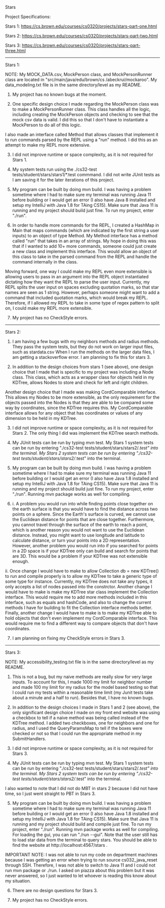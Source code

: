 Stars

Project Specifications:

Stars 1: https://cs.brown.edu/courses/cs0320/projects/stars-part-one.html

Stars 2: https://cs.brown.edu/courses/cs0320/projects/stars-part-two.html

Stars 3: https://cs.brown.edu/courses/cs0320/projects/stars-part-three.html

-----------------------------------------------------------------------------------------------------------------

Stars 1:

NOTE: My MOCK_DATA.csv, MockPerson class, and MockPersonRunner class are located in "src/main/java/edu/brown/cs
/abeckrui/mockaroo". My data_modeling.txt file is in the same directory/level as my README.


1) My project has no known bugs at the moment.

2) One specific design choice I made regarding the MockPerson class was to make a MockPersonRunner 
class. This class handles all the logic, including creating the MockPerson objects and checking to see 
   that the mock csv data is valid. I did this so that I don't have to instantiate a MockPerson to do 
   all of this logic. 
   
I also made an interface called Method that allows classes that implement it to run commands parsed 
by the REPL using a "run" method. I did this as an attempt to make my REPL more extensive. 

3) I did not improve runtime or space complexity, as it is not required for Stars 1.

4) My system tests run using the ./cs32-test tests/student/stars/stars1/*.test commmand. I did not write 
JUnit tests as I am saving it for the later iterations of this project. 
   
5) My program can be built by doing mvn build. I was having a problem sometime where I had to make sure my 
terminal was running Java 11 before building or I would get an error (I also have Java 8 installed and setup
   my IntelliJ with Java 1.8 for TAing CS15). Make sure that Java 11 is running and my project should build 
   just fine. To run my project, enter "./run".
   
6) In order to handle more commands for the REPL, I created a HashMap in Main that maps commands (which are
   indicated by the first string a user inputs) to an object of type Method. My Method interface has a method
   called "run" that takes in an array of strings. My hope in doing this was that if I wanted to add 10+ more
   commands, someone could just create a new class and implement this interface. This would allow an object
   of this class to take in the parsed command from the REPL and handle the command internally in the class.
   
Moving forward, one way I could make my REPL even more extensible is allowing users to pass in an argument into
the REPL object instantiated dictating how they want the REPL to parse the user input. Currently, my REPL splits
the user input on spaces excluding quotation marks, so that star names are seen as 1 string. However, perhaps
someone might want to add a command that included quotation marks, which would break my REPL. Therefore, if 
I allowed my REPL to take in some type of regex pattern to split on, I could make my REPL more extensible.

7) My project has no CheckStyle errors. 
   
-----------------------------------------------------------------------------------------------------------------

Stars 2:

1) I am having a few bugs with my neighbors methods and radius methods. They pass the system tests,
but they do not work on larger input files, such as stardata.csv When I run the methods on the larger
data files, I am getting a stackoverflow error. I am planning to fix this for stars 3.
   
2) In addition to the design choices from stars 1 (see above), one design choice that I made that is specific 
   to my project was including a Node class. This class, which acts as a wrapper class for objects held in 
   my KDTree, allows Nodes to store and check for left and right children.
   
Another design choice that I made was making CordComparable interface. This allows my Nodes to be more extensible,
as the only requirement for the objects passed into the Nodes is that they are able to be compared some way by
coordinates, since the KDTree requires this. My CordComparable interface allows for any object that has coordinates
or values of any dimension to be held in my KDTree. 

3) I did not improve runtime or space complexity, as it is not required for Stars 2.
   The only thing I did was implement the KDTree search methods.

4) My JUnit tests can be run by typing mvn test. My Stars 1 system tests can be run by entering
   "./cs32-test tests/student/stars/stars2/*.test" into the terminal. My Stars 2 system tests can be
   run by entering "./cs32-test tests/student/stars/stars2/*.test" into the terminal.
   
5) My program can be built by doing mvn build. I was having a problem sometime where I had to make sure my
   terminal was running Java 11 before building or I would get an error (I also have Java 1.8 installed and 
   setup my IntelliJ with Java 1.8 for TAing CS15). Make sure that Java 11 is running and my project should 
   build just fine. To run my project, enter "./run". Running mvn package works as well for compiling.
   
6) i. A problem you would run into while finding points close together on the earth surface is that you would 
   have to find the distance across two points on a sphere. Since the Earth's surface is curved, we cannot
   use the Euclidean distance for points that are close together. Furthermore, you cannot travel through
   the surface of the earth to reach a point, which is another reason you would not want to use the 
   Euclidean distance. Instead, you might want to use longitude and latitude to calculate distance, or turn 
   your points into a 2D representation. However, another problem you would run into if you searched for points
   in a 2D space is if your KDTree only can build and search for points that are 3D. This would be a problem
   if your KDTree was not extensible enough.

ii. Once change I would have to make to allow Collection<Star> db = new KDTree<Star>() to run and compile
properly is to allow my KDTree to take a generic type of some type <CordComparable> for instance. Currently,
my KDTree does not take any types, it only accepts a list of nodes passed into the constrctor. Another change
I would have to make is make my KDTree star class implement the Collection interface. This would require me 
to add more methods included in this interface, such as equals and hashCode, and also to change the current 
methods I have for building to fit the Collection interface methods better. Finally, another change I would
have to make is to make my KDTree able to hold objects that don't even implement my CordComparable interface.
This would require me to find a different way to compare objects that don't have coordinates. 

7) I am planning on fixing my CheckStyle errors in Stars 3. 

-----------------------------------------------------------------------------------------------------------------

Stars 3:

NOTE: My accessibility_testing.txt file is in the same directory/level as my README.

1) This is not a bug, but my naive methods are really slow for very large inputs. 
To account for this, I made 1000 my limit for neighbor number and made 100 my limit for my radius 
for the model based testing so that I could run my tests within a reasonable time limit (my Junit tests 
take about a minute and a half to run). Besides that, I have no known bugs. 

2) In addition to the design choices I made in Stars 1 and 2 (see above), the only significant design choice
I made on my front end website was using a checkbox to tell if a naive method was being called instead of the
KDTree method. I added two checkboxes, one for neighbors and one for radius, and I used the QueryParamsMap 
   to tell if the boxes were checked or not so that I could run the appropriate method in my SubmitHandlers. 

3) I did not improve runtime or space complexity, as it is not required for Stars 3.
   
4) My JUnit tests can be run by typing mvn test. My Stars 1 system tests can be run by entering
   "./cs32-test tests/student/stars/stars2/*.test" into the terminal. My Stars 2 system tests can be
   run by entering "./cs32-test tests/student/stars/stars2/*.test" into the terminal. 
   
I also wanted to note that I did not do MBT in stars 2 because I did not have time, so I just went straight
to PBT in Stars 3.

5) My program can be built by doing mvn build. I was having a problem sometime where I had to make sure my
   terminal was running Java 11 before building or I would get an error (I also have Java 1.8 installed and setup
   my IntelliJ with Java 1.8 for TAing CS15). Make sure that Java 11 is running and my project should build and 
   compile just fine. To run my project, enter "./run". Running mvn package works as well for compiling. For 
   loading the gui, you can run "./run --gui". Note that the user still has to load star data from the terminal 
   to query stars. You should be able to find the website at http://localhost:4567/stars .
   
IMPORTANT NOTE: I was not able to run my code on department machines because I was getting an error when 
trying to run source cs032_java_reset through SSH. Therefore, I was not able to switch to Java 11 and I 
could not run mvn package or ./run. I asked on piazza about this problem but it was never answered, 
so I just wanted to let whoever is reading this know about my situation. 

6) There are no design questions for Stars 3. 

7) My project has no CheckStyle errors. 